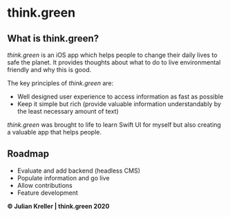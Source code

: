 # think.green

## What is think.green?
*think.green* is an iOS app which helps people to change their daily lives to safe the planet. It provides thoughts about what to do to live environmental friendly and why this is good.

The key principles of *think.green* are:
* Well designed user experience to access information as fast as possible
* Keep it simple but rich (provide valuable information understandably by the least necessary amount of text)

*think.green* was brought to life to learn Swift UI for myself but also creating a valuable app that helps people.

## Roadmap
* Evaluate and add backend (headless CMS)
* Populate information and go live
* Allow contributions
* Feature development


**&copy; Julian Kreller | think.green 2020**
